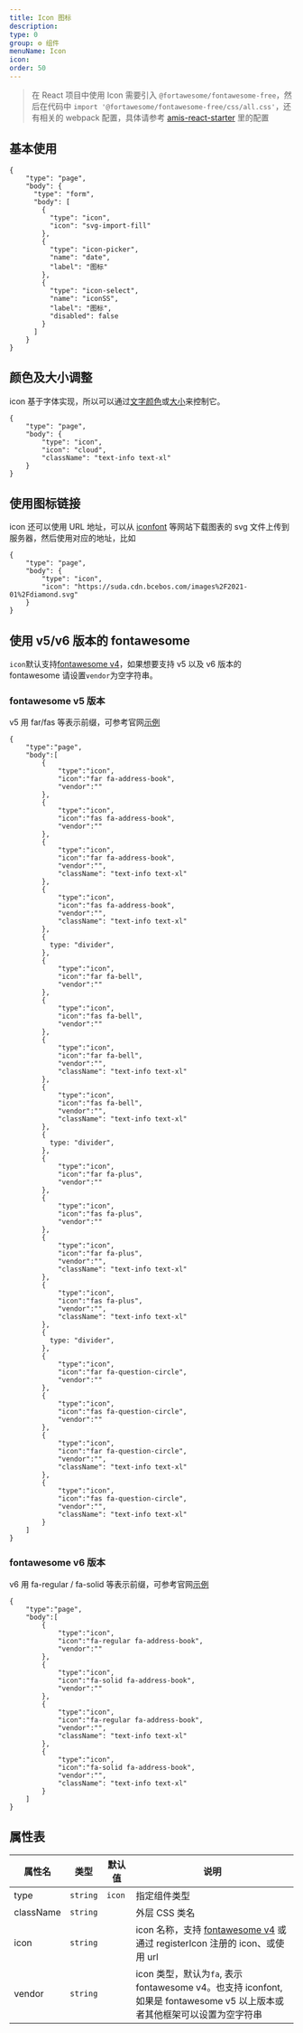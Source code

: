 ```yaml
---
title: Icon 图标
description:
type: 0
group: ⚙ 组件
menuName: Icon
icon:
order: 50
---
```


> 在 React 项目中使用 Icon 需要引入 `@fortawesome/fontawesome-free`，然后在代码中 `import '@fortawesome/fontawesome-free/css/all.css'`，还有相关的 webpack 配置，具体请参考 [amis-react-starter](https://github.com/aisuda/amis-react-starter) 里的配置

## 基本使用

```schema
{
    "type": "page",
    "body": {
      "type": "form",
      "body": [
        {
          "type": "icon",
          "icon": "svg-import-fill"
        },
        {
          "type": "icon-picker",
          "name": "date",
          "label": "图标"
        },
        {
          "type": "icon-select",
          "name": "iconSS",
          "label": "图标",
          "disabled": false
        }
      ]
    }
}
```

## 颜色及大小调整

icon 基于字体实现，所以可以通过[文字颜色](../../../style/typography/text-color)或[大小](../../../style/typography/font-size)来控制它。

```schema
{
    "type": "page",
    "body": {
        "type": "icon",
        "icon": "cloud",
        "className": "text-info text-xl"
    }
}
```

## 使用图标链接

icon 还可以使用 URL 地址，可以从 [iconfont](https://www.iconfont.cn/) 等网站下载图表的 svg 文件上传到服务器，然后使用对应的地址，比如

```schema
{
    "type": "page",
    "body": {
        "type": "icon",
        "icon": "https://suda.cdn.bcebos.com/images%2F2021-01%2Fdiamond.svg"
    }
}
```

## 使用 v5/v6 版本的 fontawesome

`icon`默认支持[fontawesome v4](https://fontawesome.com/v4/icons/)，如果想要支持 v5 以及 v6 版本的 fontawesome 请设置`vendor`为空字符串。

### fontawesome v5 版本

v5 用 far/fas 等表示前缀，可参考官网[示例](https://fontawesome.com/v5/search?m=free)

```schema
{
    "type":"page",
    "body":[
        {
            "type":"icon",
            "icon":"far fa-address-book",
            "vendor":""
        },
        {
            "type":"icon",
            "icon":"fas fa-address-book",
            "vendor":""
        },
        {
            "type":"icon",
            "icon":"far fa-address-book",
            "vendor":"",
            "className": "text-info text-xl"
        },
        {
            "type":"icon",
            "icon":"fas fa-address-book",
            "vendor":"",
            "className": "text-info text-xl"
        },
        {
          type: "divider",
        },
        {
            "type":"icon",
            "icon":"far fa-bell",
            "vendor":""
        },
        {
            "type":"icon",
            "icon":"fas fa-bell",
            "vendor":""
        },
        {
            "type":"icon",
            "icon":"far fa-bell",
            "vendor":"",
            "className": "text-info text-xl"
        },
        {
            "type":"icon",
            "icon":"fas fa-bell",
            "vendor":"",
            "className": "text-info text-xl"
        },
        {
          type: "divider",
        },
        {
            "type":"icon",
            "icon":"far fa-plus",
            "vendor":""
        },
        {
            "type":"icon",
            "icon":"fas fa-plus",
            "vendor":""
        },
        {
            "type":"icon",
            "icon":"far fa-plus",
            "vendor":"",
            "className": "text-info text-xl"
        },
        {
            "type":"icon",
            "icon":"fas fa-plus",
            "vendor":"",
            "className": "text-info text-xl"
        },
        {
          type: "divider",
        },
        {
            "type":"icon",
            "icon":"far fa-question-circle",
            "vendor":""
        },
        {
            "type":"icon",
            "icon":"fas fa-question-circle",
            "vendor":""
        },
        {
            "type":"icon",
            "icon":"far fa-question-circle",
            "vendor":"",
            "className": "text-info text-xl"
        },
        {
            "type":"icon",
            "icon":"fas fa-question-circle",
            "vendor":"",
            "className": "text-info text-xl"
        }
    ]
}
```

### fontawesome v6 版本

v6 用 fa-regular / fa-solid 等表示前缀，可参考官网[示例](https://fontawesome.com/search?m=free)

```schema
{
    "type":"page",
    "body":[
        {
            "type":"icon",
            "icon":"fa-regular fa-address-book",
            "vendor":""
        },
        {
            "type":"icon",
            "icon":"fa-solid fa-address-book",
            "vendor":""
        },
        {
            "type":"icon",
            "icon":"fa-regular fa-address-book",
            "vendor":"",
            "className": "text-info text-xl"
        },
        {
            "type":"icon",
            "icon":"fa-solid fa-address-book",
            "vendor":"",
            "className": "text-info text-xl"
        }
    ]
}
```

## 属性表

| 属性名    | 类型     | 默认值 | 说明                                                                                                                      |
| --------- | -------- | ------ | ------------------------------------------------------------------------------------------------------------------------- |
| type      | `string` | `icon` | 指定组件类型                                                                                                              |
| className | `string` |        | 外层 CSS 类名                                                                                                             |
| icon      | `string` |        | icon 名称，支持 [fontawesome v4](https://fontawesome.com/v4/icons/) 或 通过 registerIcon 注册的 icon、或使用 url          |
| vendor    | `string` |        | icon 类型，默认为`fa`, 表示 fontawesome v4。也支持 iconfont, 如果是 fontawesome v5 以上版本或者其他框架可以设置为空字符串 |
